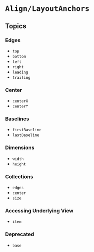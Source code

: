 # ``Align/LayoutAnchors``

## Topics

### Edges

- ``top``
- ``bottom``
- ``left``
- ``right``
- ``leading``
- ``trailing``

### Center

- ``centerX``
- ``centerY``

### Baselines

- ``firstBaseline``
- ``lastBaseline``

### Dimensions

- ``width``
- ``height``

### Collections

- ``edges``
- ``center``
- ``size``

### Accessing Underlying View

- ``item``

### Deprecated 

- ``base``
